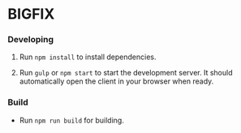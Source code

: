 # BIGFIX

### Developing

1. Run `npm install` to install dependencies.

2. Run `gulp` or `npm start` to start the development server.
   It should automatically open the client in your browser when ready.

### Build

- Run `npm run build` for building.
